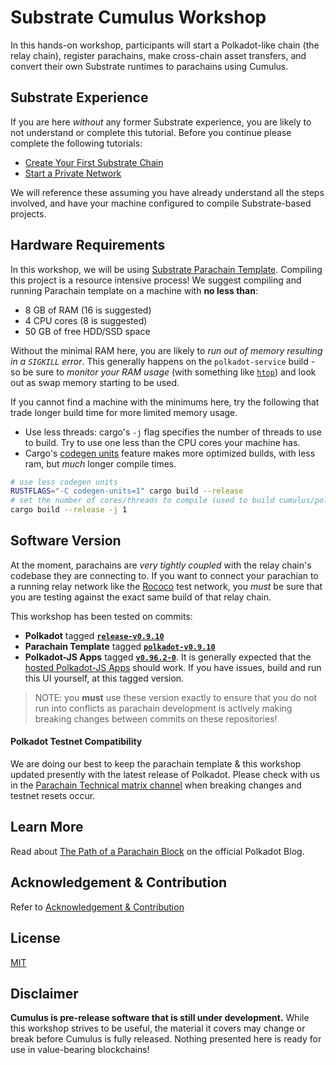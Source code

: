 # Substrate Cumulus Workshop

In this hands-on workshop, participants will start a Polkadot-like chain (the relay chain), register
parachains, make cross-chain asset transfers, and convert their own Substrate runtimes to parachains
using Cumulus.

## Substrate Experience

If you are here _without_ any former Substrate experience, you are likely to not understand or
complete this tutorial. Before you continue please complete the following tutorials:

- [Create Your First Substrate Chain](https://substrate.dev/docs/en/tutorials/create-your-first-substrate-chain/)
- [Start a Private Network](https://substrate.dev/docs/en/tutorials/start-a-private-network/)

We will reference these assuming you have already understand all the steps involved, and
have your machine configured to compile Substrate-based projects.

## Hardware Requirements

In this workshop, we will be using [Substrate Parachain Template](https://github.com/substrate-developer-hub/substrate-parachain-template). Compiling this project is a resource intensive
process! We suggest compiling and running Parachain template on a machine with **no less than**:

- 8 GB of RAM (16 is suggested)
- 4 CPU cores (8 is suggested)
- 50 GB of free HDD/SSD space

Without the minimal RAM here, you are likely to _run out of memory resulting in a `SIGKILL`
error_. This generally happens on the `polkadot-service` build - so be sure to _monitor your RAM
usage_ (with something like [`htop`](https://htop.dev/)) and look out as swap memory starting to be
used.

If you cannot find a machine with the minimums here, try the following that trade longer build
time for more limited memory usage.

- Use less threads: cargo's `-j` flag specifies the number of threads to use to build. Try to use one less than the CPU cores your machine has.
- Cargo's [codegen units](https://doc.rust-lang.org/cargo/reference/profiles.html#codegen-units)
  feature makes more optimized builds, with less ram, but _much_ longer compile times.

```bash
# use less codegen units
RUSTFLAGS="-C codegen-units=1" cargo build --release
# set the number of cores/threads to compile (used to build cumulus/polkadot on rpi 3)
cargo build --release -j 1
```

## Software Version

At the moment, parachains are _very tightly coupled_ with the relay chain's codebase they are
connecting to. If you want to connect your parachian to a running relay network like the
[Rococo](https://wiki.polkadot.network/docs/en/build-parachains-rococo) test network, you _must_ be
sure that you are testing against the exact same build of that relay chain.

This workshop has been tested on commits:

- **Polkadot** tagged [**`release-v0.9.10`**](https://github.com/paritytech/polkadot/tree/v0.9.9)
- **Parachain Template** tagged [**`polkadot-v0.9.10`**](https://github.com/substrate-developer-hub/substrate-parachain-template/tree/polkadot-v0.9.10)
- **Polkadot-JS Apps** tagged [**`v0.96.2-0`**](https://github.com/polkadot-js/apps/commit/e1755a9d4612343039a2c6ba8a2870c152764f22).
  It is generally expected that the [hosted Polkadot-JS Apps](https://polkadot.js.org/apps/#/explorer) should work. If you have issues, build and run this UI yourself, at this tagged version.

> NOTE: you **must** use these version exactly to ensure that you do not run into conflicts as
> parachain development is actively making breaking changes between commits on these
> repositories!

#### Polkadot Testnet Compatibility

We are doing our best to keep the parachain template & this workshop updated presently
with the latest release of Polkadot. Please check with us in the [Parachain Technical matrix channel](https://matrix.to/#/#parachain-technical:matrix.parity.io)
when breaking changes and testnet resets occur.

## Learn More

Read about [The Path of a Parachain Block](https://polkadot.network/the-path-of-a-parachain-block/)
on the official Polkadot Blog.

## Acknowledgement & Contribution

Refer to [Acknowledgement & Contribution](acknowledgement-contribution.md)

## License

[MIT](LICENCE)

## Disclaimer

**Cumulus is pre-release software that is still under development.** While this workshop strives to
be useful, the material it covers may change or break before Cumulus is fully released. Nothing
presented here is ready for use in value-bearing blockchains!
